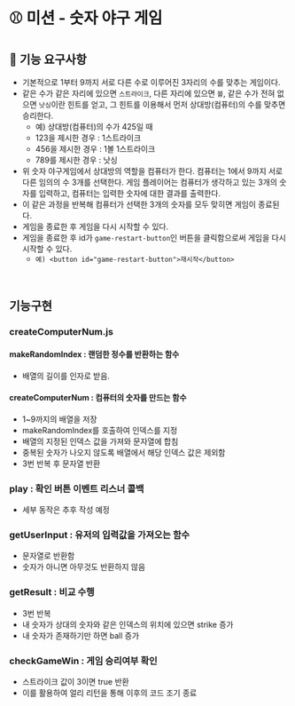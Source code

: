 # ⚾ 미션 - 숫자 야구 게임

## 🎯 기능 요구사항

- 기본적으로 1부터 9까지 서로 다른 수로 이루어진 3자리의 수를 맞추는 게임이다.
- 같은 수가 같은 자리에 있으면 `스트라이크`, 다른 자리에 있으면 `볼`, 같은 수가 전혀 없으면 `낫싱`이란 힌트를 얻고, 그 힌트를 이용해서 먼저 상대방(컴퓨터)의 수를 맞추면 승리한다.
  - 예) 상대방(컴퓨터)의 수가 425일 때
  - 123을 제시한 경우 : 1스트라이크
  - 456을 제시한 경우 : 1볼 1스트라이크
  - 789를 제시한 경우 : 낫싱
- 위 숫자 야구게임에서 상대방의 역할을 컴퓨터가 한다. 컴퓨터는 1에서 9까지 서로 다른 임의의 수 3개를 선택한다. 게임 플레이어는 컴퓨터가 생각하고 있는 3개의 숫자를 입력하고, 컴퓨터는 입력한 숫자에 대한 결과를 출력한다.
- 이 같은 과정을 반복해 컴퓨터가 선택한 3개의 숫자를 모두 맞히면 게임이 종료된다.
- 게임을 종료한 후 게임을 다시 시작할 수 있다.
- 게임을 종료한 후 id가 `game-restart-button`인 버튼을 클릭함으로써 게임을 다시 시작할 수 있다.
  - `예) <button id="game-restart-button">재시작</button>`

<br>

## 기능구현

### createComputerNum.js

#### makeRandomIndex : 랜덤한 정수를 반환하는 함수

- 배열의 길이를 인자로 받음.

#### createComputerNum : 컴퓨터의 숫자를 만드는 함수

- 1~9까지의 배열을 저장
- makeRandomIndex를 호출하여 인덱스를 지정
- 배열의 지정된 인덱스 값을 가져와 문자열에 합침
- 중복된 숫자가 나오지 않도록 배열에서 해당 인덱스 값은 제외함
- 3번 반복 후 문자열 반환

### play : 확인 버튼 이벤트 리스너 콜백

- 세부 동작은 추후 작성 예정

### getUserInput : 유저의 입력값을 가져오는 함수

- 문자열로 반환함
- 숫자가 아니면 아무것도 반환하지 않음

### getResult : 비교 수행

- 3번 반복
- 내 숫자가 상대의 숫자와 같은 인덱스의 위치에 있으면 strike 증가
- 내 숫자가 존재하기만 하면 ball 증가

### checkGameWin : 게임 승리여부 확인

- 스트라이크 값이 3이면 true 반환
- 이를 활용하여 얼리 리턴을 통해 이후의 코드 조기 종료
